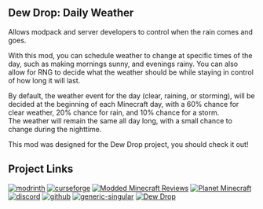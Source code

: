 ## Dew Drop: Daily Weather

Allows modpack and server developers to control when the rain comes and goes.

With this mod, you can schedule weather to change at specific times of the day, such as making mornings sunny, and evenings rainy.
You can also allow for RNG to decide what the weather should be while staying in control of how long it will last.  

By default, the weather event for the day (clear, raining, or storming), will be decided at the beginning of each Minecraft day, with a 60% chance for clear weather, 20% chance for rain, and 10% chance for a storm.  
The weather will remain the same all day long, with a small chance to change during the nighttime.

This mod was designed for the Dew Drop project, you should check it out!

## Project Links

[![modrinth](https://cdn.jsdelivr.net/npm/@intergrav/devins-badges@3/assets/cozy-minimal/available/modrinth_vector.svg)](https://modrinth.com/user/coolbot100s) [![curseforge](https://cdn.jsdelivr.net/npm/@intergrav/devins-badges@3/assets/cozy-minimal/available/curseforge_vector.svg)](https://www.curseforge.com/members/coolbot100s/projects) [![Modded Minecraft Reviews](https://raw.githubusercontent.com/intergrav/devins-badges/c7fd18efdadd1c3f12ae56b49afd834640d2d797/assets/cozy-minimal/available/mmcreviews_vector.svg)](https://mmcreviews.com/owner/coolbot100s/) [![Planet Minecraft](https://github.com/coolbot100s/Bouncy-Leaves/assets/76798835/0b2c0293-c2ab-4956-9055-70bc7d7141c5)](https://www.planetminecraft.com/collection/146032/all-garden-gals-content/) [![discord](https://cdn.jsdelivr.net/npm/@intergrav/devins-badges@3/assets/cozy-minimal/social/discord-singular_vector.svg)](https://discord.gg/qxRVkGDjdJ) [![github](https://cdn.jsdelivr.net/npm/@intergrav/devins-badges@3/assets/cozy-minimal/available/github_vector.svg)](https://github.com/coolbot100s/Dew-Drop-Watering-Cans) [![generic-singular](https://cdn.jsdelivr.net/npm/@intergrav/devins-badges@3/assets/cozy-minimal/donate/generic-singular_vector.svg)](https://github.com/sponsors/coolbot100s) [![Dew Drop](https://github.com/user-attachments/assets/cd9d5db2-1b8d-4550-b7b8-e1b707382126)](https://modrinth.com/collection/1jZQOrlw)
